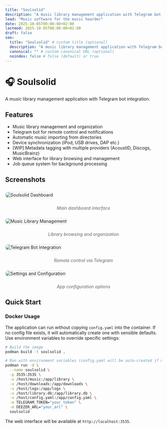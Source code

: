 ```yaml
---
title: "Soulsolid"
description: "A music library management application with Telegram bot integration"
lead: "Music software for the music hoarder"
date: 2025-10-05T00:00:00+02:00
lastmod: 2025-10-05T00:00:00+02:00
draft: false
seo:
  title: "Soulsolid" # custom title (optional)
  description: "A music library management application with Telegram bot integration" # custom description (recommended)
  canonical: "" # custom canonical URL (optional)
  noindex: false # false (default) or true
---
```


# 🎧 Soulsolid

A music library management application with Telegram bot integration.

## Features

- Music library management and organization
- Telegram bot for remote control and notifications
- Automatic music importing from directories
- Device synchronization (iPod, USB drives, DAP etc.)
- [WIP] Metadata tagging with multiple providers (AcoustID, Discogs, MusicBrainz)
- Web interface for library browsing and management
- Job queue system for background processing

## Screenshots

<img src="/app-dashboard.png" alt="Soulsolid Dashboard" style="max-width: 100%; height: auto; border: 1px solid #ddd; border-radius: 8px; margin: 10px 0;">
<p style="text-align: center; font-style: italic; color: #666;">Main dashboard interface</p>

<img src="/app-library.png" alt="Music Library Management" style="max-width: 100%; height: auto; border: 1px solid #ddd; border-radius: 8px; margin: 10px 0;">
<p style="text-align: center; font-style: italic; color: #666;">Library browsing and organization</p>

<img src="/app-telegram.png" alt="Telegram Bot Integration" style="max-width: 100%; height: auto; border: 1px solid #ddd; border-radius: 8px; margin: 10px 0;">
<p style="text-align: center; font-style: italic; color: #666;">Remote control via Telegram</p>

<img src="/app-settings.png" alt="Settings and Configuration" style="max-width: 100%; height: auto; border: 1px solid #ddd; border-radius: 8px; margin: 10px 0;">
<p style="text-align: center; font-style: italic; color: #666;">App configuration options</p>

## Quick Start

### Docker Usage

The application can run without copying `config.yaml` into the container. If no config file exists, it will automatically create one with sensible defaults. Use environment variables to override specific settings:

```bash
# Build the image
podman build -t soulsolid .

# Run with environment variables (config.yaml will be auto-created if missing)
podman run -d \
  --name soulsolid \
  -p 3535:3535 \
  -v /host/music:/app/library \
  -v /host/downloads:/app/downloads \
  -v /host/logs:/app/logs \
  -v /host/library.db:/app/library.db \
  -v /host/config.yaml:/app/config.yaml \
  -e TELEGRAM_TOKEN="your_token" \
  -e DEEZER_ARL="your_arl" \
  soulsolid
```

The web interface will be available at `http://localhost:3535`.

